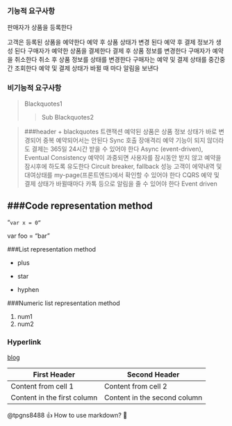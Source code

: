 ### 기능적 요구사항 
판매자가 상품을 등록한다 

고객은 등록된 상품을 예약한다
예약 후 상품 상태가 변경 된다
예약 후 결제 정보가 생성 된다
구매자가 예약한 상품을 결제한다
결제 후 상품 정보를 변경한다
구매자가 예약을 취소한다
취소 후 상품 정보를 상태를 변경한다
구매자는 예약 및 결제 상태를 중간중간 조회한다
예약 및 결제 상태가 바뀔 때 마다 알림을 보낸다

### 비기능적 요구사항 
>Blackquotes1 
>>Sub Blackquotes2 

>###header + blackquotes 
트랜잭션
예약된 상품은 상품 정보 상태가 바로 변경되어 중복 예약되어서는 안된다 Sync 호출
장애격리
예약 기능이 되지 않더라도 결제는 365일 24시간 받을 수 있어야 한다 Async (event-driven), Eventual Consistency
예약이 과중되면 사용자를 잠시동안 받지 않고 예약을 잠시후에 하도록 유도한다 Circuit breaker, fallback
성능
고객이 에약내역 및 대여상태를 my-page(프론트엔드)에서 확인할 수 있어야 한다 CQRS
예약 및 결제 상태가 바뀔때마다 카톡 등으로 알림을 줄 수 있어야 한다 Event driven


###Code representation method 
----- 
“`var x = 0“` 

var foo = “bar” 
<html> </html> 

###List representation method 
+ plus 
* star 
- hyphen 

###Numeric list representation method 
1. num1 
1. num2 

### Hyperlink 
[blog](blog.naver.com/tpgns8488) 

First Header | Second Header 
------------ | ------------- 
Content from cell 1 | Content from cell 2 
Content in the first column | Content in the second column 

@tpgns8488 :+1: How to use markdown? :tophat: 

